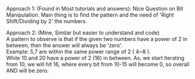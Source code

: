 Approach 1: (Found in Most tutorials and answers):
Nice Question on Bit Manipulation. Main thing is to find the pattern and the need of 'Right Shift/Dividing by 2' the numbers.

Approach 2: (Mine, Similar but easier to understand and code)<br>
A pattern to observe is that if the given two numbers have a power of 2 in between, then the answer will always be 'zero'.<br>
Example: 5,7 are within the same power range of 2 ( 4~8 ).<br> While 10 and 20 have a power of 2 (16) in between. As, we start iterating from 10, we will hit 16, where every bit from 10-15 will become 0, so overall AND will be zero.


